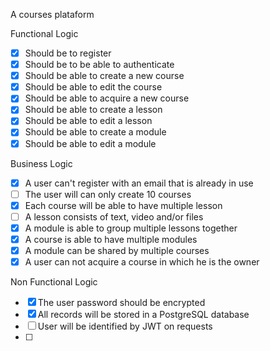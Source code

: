 A courses plataform

Functional Logic
- [x] Should be to register
- [x] Should be to be able to authenticate
- [x] Should be able to create a new course
- [x] Should be able to edit the course
- [x] Should be able to acquire a new course
- [x] Should be able to create a lesson
- [x] Should be able to edit a lesson
- [x] Should be able to create a module
- [x] Should be able to edit a module

Business Logic
- [x] A user can't register with an email that is already in use
- [ ] The user will can only create 10 courses
- [x] Each course will be able to have multiple lesson
- [ ] A lesson consists of text, video and/or files
- [x] A module is able to group multiple lessons together
- [x] A course is able to have multiple modules
- [x] A module can be shared by multiple courses
- [x] A user can not acquire a course in which he is the owner

Non Functional Logic
- [x] The user password should be encrypted
- [x] All records will be stored in a PostgreSQL database
- [ ] User will be identified by JWT on requests
- [ ]
